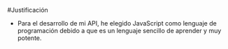 #Justificación

* Para el desarrollo de mi API, he elegido JavaScript como lenguaje de programación debido a que es un lenguaje sencillo de aprender y muy potente.